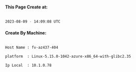 
   
#### This Page Create at:

```bash

2023-08-09 - 14:09:08 UTC

```

#### Create By Machine:

```bash

Host Name : fv-az437-404

platform  : Linux-5.15.0-1042-azure-x86_64-with-glibc2.35

Ip Local  : 10.1.0.78

```

